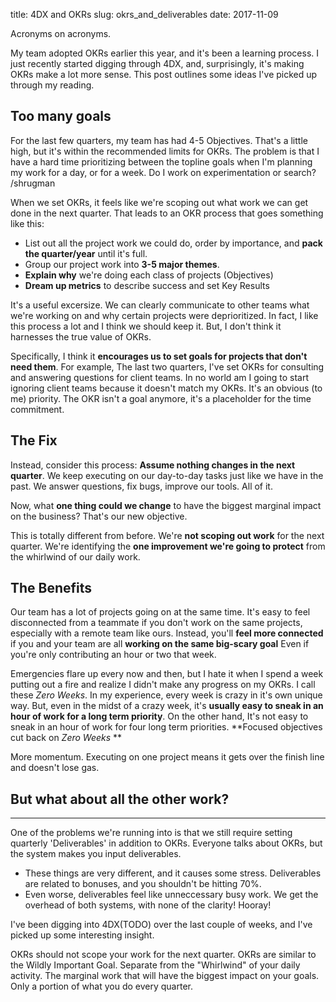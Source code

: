 title: 4DX and OKRs
slug: okrs_and_deliverables
date: 2017-11-09

Acronyms on acronyms.

My team adopted OKRs earlier this year, and it's been a learning process.
I just recently started digging through 4DX,
and, surprisingly, it's making OKRs make a lot more sense.
This post outlines some ideas I've picked up through my reading.

## Too many goals

For the last few quarters, my team has had 4-5 Objectives.
That's a little high, but it's within the recommended limits for OKRs.
The problem is that I have a hard time prioritizing between the topline goals
when I'm planning my work for a day, or for a week.
Do I work on experimentation or search? /shrugman

When we set OKRs,
it feels like we're scoping out what work we can get done in the next quarter.
That leads to an OKR process that goes something like this:

* List out all the project work we could do,
  order by importance,
  and **pack the quarter/year** until it's full.
* Group our project work into **3-5 major themes**.
* **Explain why** we're doing each class of projects (Objectives)
* **Dream up metrics** to describe success and set Key Results

It's a useful excersize.
We can clearly communicate to other teams what we're working on
and why certain projects were deprioritized.
In fact, I like this process a lot and I think we should keep it.
But, I don't think it harnesses the true value of OKRs. 

Specifically, I think it 
**encourages us to set goals for projects that don't need them**.
For example, The last two quarters,
I've set OKRs for consulting and answering questions for client teams.
In no world am I going to start ignoring client teams because it doesn't match my OKRs.
It's an obvious (to me) priority.
The OKR isn't a goal anymore, it's a placeholder for the time commitment.

## The Fix

Instead, consider this process:
**Assume nothing changes in the next quarter**.
We keep executing on our day-to-day tasks just like we have in the past.
We answer questions, fix bugs, improve our tools.
All of it.

Now, what **one thing could we change** to have the biggest marginal impact on the business?
That's our new objective.

This is totally different from before.
We're **not scoping out work** for the next quarter.
We're identifying the **one improvement we're going to protect**
from the whirlwind of our daily work.

## The Benefits

Our team has a lot of projects going on at the same time.
It's easy to feel disconnected from a teammate if you don't work on the same projects,
especially with a remote team like ours.
Instead, you'll **feel more connected** 
if you and your team are all **working on the same big-scary goal**
Even if you're only contributing an hour or two that week.

Emergencies flare up every now and then,
but I hate it when I spend a week putting out a fire
and realize I didn't make any progress on my OKRs.
I call these *Zero Weeks*.
In my experience, every week is crazy in it's own unique way.
But, even in the midst of a crazy week,
it's **usually easy to sneak in an hour of work for a long term priority**.
On the other hand,
It's not easy to sneak in an hour of work for four long term priorities.
**Focused objectives cut back on *Zero Weeks* **

More momentum.
Executing on one project means it gets over the finish line and doesn't lose gas.

## But what about all the other work?

---


One of the problems we're running into is that we still require
setting quarterly 'Deliverables' in addition to OKRs.
Everyone talks about OKRs, but the system makes you input deliverables.
* These things are very different, and it causes some stress.
  Deliverables are related to bonuses, and you shouldn't be hitting 70%.
* Even worse, deliverables feel like unneccessary busy work.
  We get the overhead of both systems, with none of the clarity! Hooray!

I've been digging into 4DX(TODO) over the last couple of weeks,
and I've picked up some interesting insight.

OKRs should not scope your work for the next quarter.
OKRs are similar to the Wildly Important Goal.
Separate from the "Whirlwind" of your daily activity.
The marginal work that will have the biggest impact on your goals.
Only a portion of what you do every quarter.


